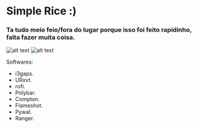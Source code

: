 # Simple Rice :)
### Ta tudo meio feio/fora do lugar porque isso foi feito rapidinho, falta fazer muita coisa.
![alt text](https://github.com/sazukegu/dotfiles/blob/master/rice2.3.png?raw=true)
![alt text](https://github.com/sazukegu/dotfiles/blob/master/rice2,2.png?raw=true)

Softwares:
 * i3gaps.
 * URxvt.
 * rofi.
 * Polybar.
 * Compton.
 * Flameshot.
 * Pywal.
 * Ranger.
